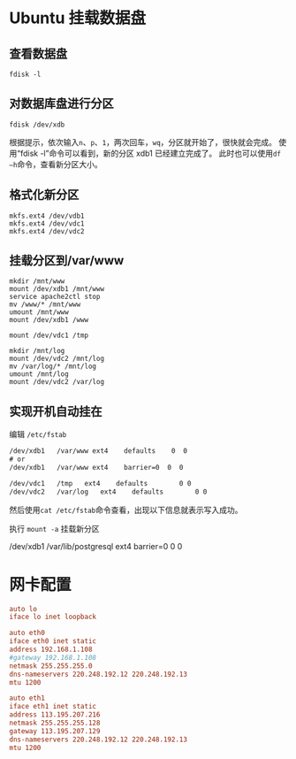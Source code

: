 # Ubuntu 挂载数据盘

## 查看数据盘

```shell
fdisk -l
```

## 对数据库盘进行分区
```shell
fdisk /dev/xdb
```

根据提示，依次输入`n`、`p`、`1`，两次回车，`wq`，分区就开始了，很快就会完成。
使用“fdisk -l”命令可以看到，新的分区 xdb1 已经建立完成了。
此时也可以使用`df –h`命令，查看新分区大小。

## 格式化新分区
```shell
mkfs.ext4 /dev/vdb1
mkfs.ext4 /dev/vdc1
mkfs.ext4 /dev/vdc2
```

## 挂载分区到/var/www

```shell
mkdir /mnt/www
mount /dev/xdb1 /mnt/www
service apache2ctl stop 
mv /www/* /mnt/www
umount /mnt/www
mount /dev/xdb1 /www 

mount /dev/vdc1 /tmp

mkdir /mnt/log
mount /dev/vdc2 /mnt/log
mv /var/log/* /mnt/log
umount /mnt/log
mount /dev/vdc2 /var/log
```

## 实现开机自动挂在
编辑 `/etc/fstab`
```txt
/dev/xdb1   /var/www ext4    defaults    0  0
# or
/dev/xdb1   /var/www ext4    barrier=0  0  0

/dev/vdc1   /tmp   ext4    defaults        0 0
/dev/vdc2   /var/log   ext4    defaults        0 0
```
然后使用`cat /etc/fstab`命令查看，出现以下信息就表示写入成功。

执行 `mount -a` 挂载新分区

/dev/xdb1   /var/lib/postgresql ext4    barrier=0  0  0




# 网卡配置
```ini
auto lo
iface lo inet loopback

auto eth0
iface eth0 inet static
address 192.168.1.108
#gateway 192.168.1.108
netmask 255.255.255.0
dns-nameservers 220.248.192.12 220.248.192.13
mtu 1200

auto eth1
iface eth1 inet static
address 113.195.207.216
netmask 255.255.255.128
gateway 113.195.207.129
dns-nameservers 220.248.192.12 220.248.192.13
mtu 1200
```